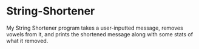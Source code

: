 # String-Shortener
My String Shortener program takes a user-inputted message, removes vowels from it, and prints the shortened message along with some stats of what it removed.
